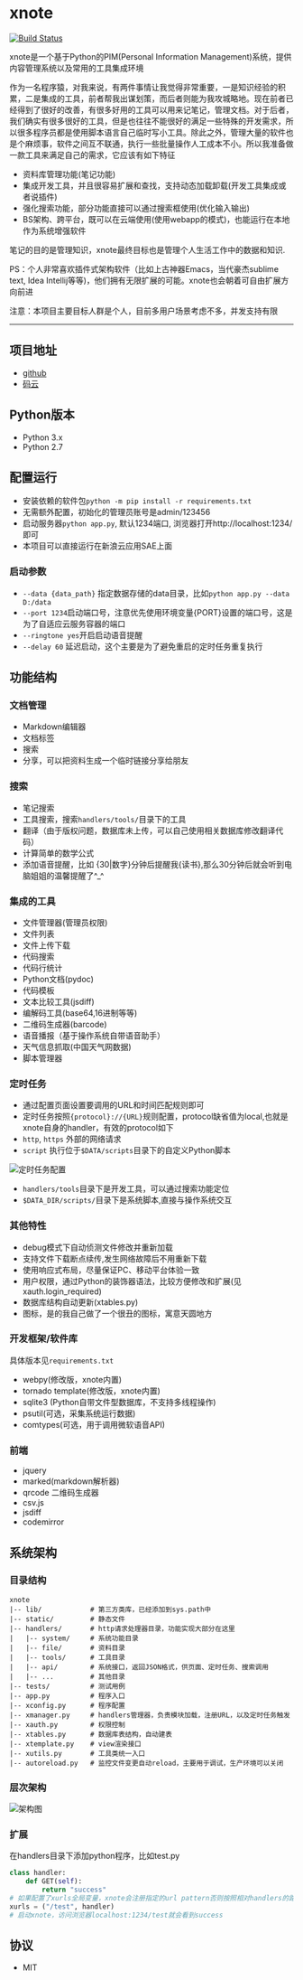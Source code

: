 # xnote

[![Build Status](https://travis-ci.org/xupingmao/xnote.svg?branch=master)](https://travis-ci.org/xupingmao/xnote)

xnote是一个基于Python的PIM(Personal Information Management)系统，提供内容管理系统以及常用的工具集成环境

作为一名程序猿，对我来说，有两件事情让我觉得非常重要，一是知识经验的积累，二是集成的工具，前者帮我出谋划策，而后者则能为我攻城略地。现在前者已经得到了很好的改善，有很多好用的工具可以用来记笔记，管理文档。对于后者，我们确实有很多很好的工具，但是也往往不能很好的满足一些特殊的开发需求，所以很多程序员都是使用脚本语言自己临时写小工具。除此之外，管理大量的软件也是个麻烦事，软件之间互不联通，执行一些批量操作人工成本不小。所以我准备做一款工具来满足自己的需求，它应该有如下特征

- 资料库管理功能(笔记功能)
- 集成开发工具，并且很容易扩展和查找，支持动态加载卸载(开发工具集成或者说插件)
- 强化搜索功能，部分功能直接可以通过搜索框使用(优化输入输出)
- BS架构、跨平台，既可以在云端使用(使用webapp的模式)，也能运行在本地作为系统增强软件
 
笔记的目的是管理知识，xnote最终目标也是管理个人生活工作中的数据和知识.

PS：个人非常喜欢插件式架构软件（比如上古神器Emacs，当代豪杰sublime text, Idea Intellij等等)，他们拥有无限扩展的可能。xnote也会朝着可自由扩展方向前进

注意：本项目主要目标人群是个人，目前多用户场景考虑不多，并发支持有限

-----
## 项目地址
- [github](https://github.com/xupingmao/xnote)
- [码云](https://git.oschina.net/xupingmao/xnote)

## Python版本

- Python 3.x
- Python 2.7

## 配置运行
- 安装依赖的软件包```python -m pip install -r requirements.txt```
- 无需额外配置，初始化的管理员账号是admin/123456
- 启动服务器`python app.py`, 默认1234端口, 浏览器打开http://localhost:1234/ 即可
- 本项目可以直接运行在新浪云应用SAE上面

### 启动参数
- `--data {data_path}` 指定数据存储的data目录，比如`python app.py --data D:/data`
- `--port 1234`启动端口号，注意优先使用环境变量{PORT}设置的端口号，这是为了自适应云服务容器的端口
- `--ringtone yes`开启启动语音提醒
- `--delay 60` 延迟启动，这个主要是为了避免重启的定时任务重复执行

## 功能结构

### 文档管理
- Markdown编辑器
- 文档标签
- 搜索
- 分享，可以把资料生成一个临时链接分享给朋友

### 搜索
- 笔记搜索
- 工具搜索，搜索`handlers/tools/`目录下的工具
- 翻译（由于版权问题，数据库未上传，可以自己使用相关数据库修改翻译代码）
- 计算简单的数学公式
- 添加语音提醒，比如 {30|数字}分钟后提醒我{读书},那么30分钟后就会听到电脑姐姐的温馨提醒了^_^


### 集成的工具
- 文件管理器(管理员权限)
 - 文件列表
 - 文件上传下载
 - 代码搜索
 - 代码行统计
- Python文档(pydoc)
- 代码模板
- 文本比较工具(jsdiff)
- 编解码工具(base64,16进制等等)
- 二维码生成器(barcode)
- 语音播报（基于操作系统自带语音助手）
- 天气信息抓取(中国天气网数据)
- 脚本管理器


### 定时任务
- 通过配置页面设置要调用的URL和时间匹配规则即可
- 定时任务按照`{protocol}://{URL}`规则配置，protocol缺省值为local,也就是xnote自身的handler，有效的protocol如下
 - `http`, `https` 外部的网络请求
 - `script` 执行位于`$DATA/scripts`目录下的自定义Python脚本

![定时任务配置](https://git.oschina.net/xupingmao/xnote/raw/master/static/image/%E5%AE%9A%E6%97%B6%E4%BB%BB%E5%8A%A1%E9%85%8D%E7%BD%AE.PNG)

- `handlers/tools`目录下是开发工具，可以通过搜索功能定位
- `$DATA_DIR/scripts/`目录下是系统脚本,直接与操作系统交互

### 其他特性
- debug模式下自动侦测文件修改并重新加载
- 支持文件下载断点续传,发生网络故障后不用重新下载
- 使用响应式布局，尽量保证PC、移动平台体验一致
- 用户权限，通过Python的装饰器语法，比较方便修改和扩展(见xauth.login_required)
- 数据库结构自动更新(xtables.py)
- 图标，是的我自己做了一个很丑的图标，寓意天圆地方

### 开发框架/软件库

具体版本见`requirements.txt`

- webpy(修改版，xnote内置)
- tornado template(修改版，xnote内置)
- sqlite3 (Python自带文件型数据库，不支持多线程操作)
- psutil(可选，采集系统运行数据)
- comtypes(可选，用于调用微软语音API)

### 前端

- jquery
- marked(markdown解析器)
- qrcode 二维码生成器
- csv.js
- jsdiff
- codemirror

## 系统架构

### 目录结构
```
xnote
|-- lib/            # 第三方类库，已经添加到sys.path中
|-- static/         # 静态文件
|-- handlers/       # http请求处理器目录，功能实现大部分在这里
|   |-- system/     # 系统功能目录
|   |-- file/       # 资料目录
|   |-- tools/      # 工具目录
|   |-- api/        # 系统接口，返回JSON格式，供页面、定时任务、搜索调用
|   |-- ...         # 其他目录
|-- tests/          # 测试用例
|-- app.py          # 程序入口
|-- xconfig.py      # 程序配置
|-- xmanager.py     # handlers管理器，负责模块加载，注册URL，以及定时任务触发
|-- xauth.py        # 权限控制
|-- xtables.py      # 数据库表结构，自动建表
|-- xtemplate.py    # view渲染接口
|-- xutils.py       # 工具类统一入口
|-- autoreload.py   # 监控文件变更自动reload，主要用于调试，生产环境可以关闭

```

### 层次架构

![架构图](https://git.oschina.net/xupingmao/xnote/raw/master/static/image/architecture.svg)

### 扩展

在handlers目录下添加python程序，比如test.py

```py
class handler:    
    def GET(self):
        return "success"
# 如果配置了xurls全局变量，xnote会注册指定的url pattern否则按照相对handlers的路径注册
xurls = ("/test", handler)
# 启动xnote，访问浏览器localhost:1234/test就会看到success
```


## 协议

- MIT

